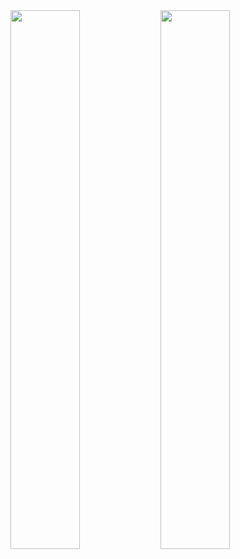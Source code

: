 

<img align="left" width="47%" src="https://github-readme-stats.vercel.app/api?username=M-Ashrafpour&show_icons=true&theme=gruvbox" />

<img align="left" width="47%" src="https://github-readme-stats.vercel.app/api/top-langs/?username=M-Ashrafpour&layout=compact" />

